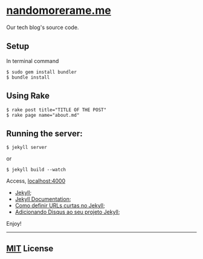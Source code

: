 # [nandomorerame.me](http://nandomorerame.me/)

Our tech blog's source code.

## Setup

In terminal command

```
$ sudo gem install bundler
$ bundle install
```

## Using Rake

```
$ rake post title="TITLE OF THE POST"
$ rake page name="about.md"
```

## Running the server:

```
$ jekyll server
```

or

```
$ jekyll build --watch
```

Access, [localhost:4000](http://localhost:4000/)

* [Jekyll](http://jekyllrb.com/);
* [Jekyll Documentation](http://jekyllrb.com/docs/home/);
* [Como definir URLs curtas no Jekyll](http://nandomoreira.me/urls-curtas-no-jekyll/);
* [Adicionando Disqus ao seu projeto Jekyll](http://nandomoreira.me/adicionando-disqus-ao-seu-projeto-jekyll/);


Enjoy!

---

## [MIT](http://opensource.org/licenses/MIT) License
